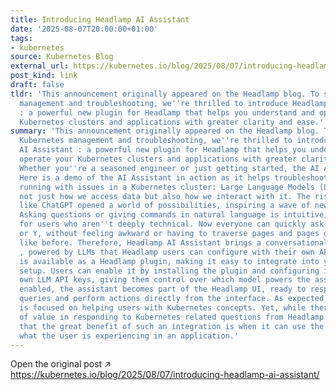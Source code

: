 ```yaml
---
title: Introducing Headlamp AI Assistant
date: '2025-08-07T20:00:00+01:00'
tags:
- kubernetes
source: Kubernetes Blog
external_url: https://kubernetes.io/blog/2025/08/07/introducing-headlamp-ai-assistant/
post_kind: link
draft: false
tldr: 'This announcement originally appeared on the Headlamp blog. To simplify Kubernetes
  management and troubleshooting, we''re thrilled to introduce Headlamp AI Assistant
  : a powerful new plugin for Headlamp that helps you understand and operate your
  Kubernetes clusters and applications with greater clarity and ease.'
summary: 'This announcement originally appeared on the Headlamp blog. To simplify
  Kubernetes management and troubleshooting, we''re thrilled to introduce Headlamp
  AI Assistant : a powerful new plugin for Headlamp that helps you understand and
  operate your Kubernetes clusters and applications with greater clarity and ease.
  Whether you''re a seasoned engineer or just getting started, the AI Assistant offers:
  Here is a demo of the AI Assistant in action as it helps troubleshoot an application
  running with issues in a Kubernetes cluster: Large Language Models (LLMs) have transformed
  not just how we access data but also how we interact with it. The rise of tools
  like ChatGPT opened a world of possibilities, inspiring a wave of new applications.
  Asking questions or giving commands in natural language is intuitive, especially
  for users who aren''t deeply technical. Now everyone can quickly ask how to do X
  or Y, without feeling awkward or having to traverse pages and pages of documentation
  like before. Therefore, Headlamp AI Assistant brings a conversational UI to Headlamp
  , powered by LLMs that Headlamp users can configure with their own API keys. It
  is available as a Headlamp plugin, making it easy to integrate into your existing
  setup. Users can enable it by installing the plugin and configuring it with their
  own LLM API keys, giving them control over which model powers the assistant. Once
  enabled, the assistant becomes part of the Headlamp UI, ready to respond to contextual
  queries and perform actions directly from the interface. As expected, the AI Assistant
  is focused on helping users with Kubernetes concepts. Yet, while there is a lot
  of value in responding to Kubernetes related questions from Headlamp''s UI, we believe
  that the great benefit of such an integration is when it can use the context of
  what the user is experiencing in an application.'
---
```

Open the original post ↗ https://kubernetes.io/blog/2025/08/07/introducing-headlamp-ai-assistant/
